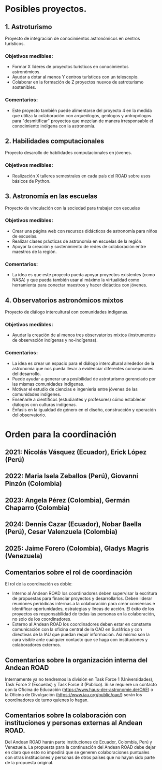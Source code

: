 # Posibles proyectos.

## 1. Astroturismo   
  Proyecto de integración de conocimientos astronómicos en centros turísticos.
  ### Objetivos medibles:
  - Formar X líderes de proyectos turísticos en conocimientos astronómicos.
  - Ayudar a dotar al menos Y centros turísticos con un telescopio.
  - Colaborar en la formación de Z proyectos nuevos de astroturismo sostenibles.
  ### Comentarios:
  - Este proyecto también puede alimentarse del proyecto 4 en la medida que 
  utiliza la colaboración con arqueólogos, geólogos y antropólogos para "desmitificar" proyectos 
  que mezclan de manera irresponsable el conocimiento indígena con la astronomía.

## 2. Habilidades computacionales    
   Proyecto desarollo de habilidades computacionales en jóvenes.
   ### Objetivos medibles:
   - Realización X talleres semestrales en cada país del ROAD sobre usos básicos de Python.

## 3. Astronomía en las escuelas
    
   Proyecto de vinculación con la sociedad para trabajar con escuelas
   ### Objetivos medibles:
   - Crear una página web con recursos didácticos de astronomía para niños de escuelas.
   - Realizar clases prácticas de astronomía en escuelas de la región.
   - Apoyar la creación y sostenimiento de redes de colaboración entre maestros de la región.
   
   ### Comentarios:  
   - La idea es que este proyecto pueda apoyar proyectos existentes (como NASA) y que pueda
   también usar al máximo la virtualidad como herramienta para conectar maestros y hacer didáctica con jóvenes.

## 4. Observatorios astronómicos mixtos   
  Proyecto de diálogo intercultural con comunidades indígenas.
  ### Objetivos medibles:
   - Ayudar la creación de al menos tres observatorios mixtos (instrumentos de observación indígenas y no-indígenas).
 
  ### Comentarios:
   - La idea es crear un espacio para el diálogo intercultural alrededor de la astronomía que nos pueda llevar a evidenciar diferentes concepciones del desarrollo.
   - Puede ayudar a generar una posibilidad de astroturismo gerenciado por las mismas comunidades indígenas.
   - Motivar el estudio de ciencias e ingeniería entre jóvenes de las comunidades indígenes.
   - Enseñarle a científicos (estudiantes y profesores) cómo establecer diálogos con culturas indígenas.
   - Énfasis en la igualdad de género en el diseño, construcción y operación del observatorio.

# Orden para la coordinación

## 2021: Nicolás Vásquez (Ecuador), Erick López (Perú)

## 2022: Maria Isela Zeballos (Perú), Giovanni Pinzón (Colombia)

## 2023: Angela Pérez (Colombia), Germán Chaparro (Colombia)

## 2024: Dennis Cazar (Ecuador), Nobar Baella (Perú), Cesar Valenzuela (Colombia)

## 2025: Jaime Forero (Colombia), Gladys Magris (Venezuela)

## Comentarios sobre el rol de coordinación
  
   El rol de la coordinación es doble: 
   
   * Interno al Andean ROAD los coordinadores deben supervisar la escritura de propuestas para financiar proyectos y desarrollarlos.
   Deben liderar reuniones periódicas internas a la colaboración para crear consensos e identificar oportunidades, estrategias y líneas de acción.
   El éxito de los proyectos es responsabilidad de todas las personas en la colaboración, no solo de los coordinadores.
   * Externo al Andean ROAD los coordinadores deben estar en constante comunicación con la oficina central de la OAD en Suráfrica y con directivas de la IAU que puedan requir información. Así mismo son la cara visible ante cualquier contacto que se haga con instituciones y colaboradores externos.
   
## Comentarios sobre la organización interna del Andean ROAD

   Internamente ya no tendremos la división en Task Force 1 (Universidades), Task Force 2 (Escuelas) y Task Force 3 (Público).
   Si se requiere un contacto con la Oficina de Educación (https://www.haus-der-astronomie.de/OAE) o la Oficina de Divulgación (https://www.iau.org/public/oao/) serán los coordinadores de turno quienes lo hagan.
   
## Comentarios sobre la colaboración con instituciones y personas externas al Andean ROAD.

   Del Andean ROAD harán parte instituciones de Ecuador, Colombia, Perú y Venezuela. 
   La propuesta para la continuación del Andean ROAD debe dejar en claro que esto no impedirá que se generen colaboraciones puntuales con otras instituciones y personas de otros países que no hayan sido parte de la propuesta original.

